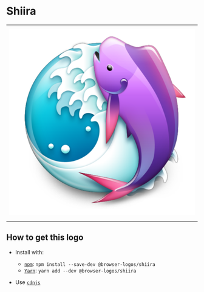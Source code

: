 # Shiira

<table>
    <tbody>
        <tr>
            <td height="512px" width="512px">
                <a href="./"><img width="500px" src="shiira_512x512.png" alt="Shiira browser logo"></a>
            </td>
        <tr>
    </tbody>
</table>


## How to get this logo

* Install with:

  * [`npm`](https://www.npmjs.com/): `npm install --save-dev @browser-logos/shiira`
  * [`Yarn`](https://yarnpkg.com/): `yarn add --dev @browser-logos/shiira`

* Use [`cdnjs`](https://cdnjs.com/libraries/browser-logos)
